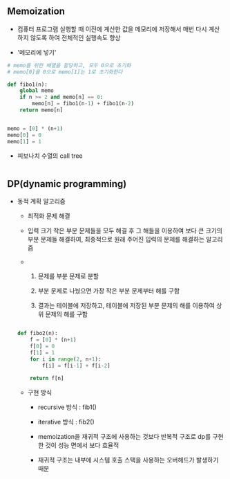 ## Memoization

- 컴퓨터 프로그램 실행할 때 이전에 계산한 값을 메모리에 저장해서 매번 다시 계산하지 않도록 하여 전체적인 실행속도 향상

- '메모리에 넣기'

```python
# memo를 위한 배열을 할당하고, 모두 0으로 초기화
# memo[0]을 0으로 memo[1]는 1로 초기화한다

def fibo1(n):
    global memo 
    if n >= 2 and memo[n] == 0:
        memo[n] = fibo1(n-1) + fibo1(n-2)
    return memo[n]


memo = [0] * (n+1)
memo[0] = 0
memo[1] = 1
```

- 피보나치 수열의 call tree

<img src="file:///C:/Users/SSAFY/AppData/Roaming/marktext/images/2025-02-14-09-12-49-image.png" title="" alt="" data-align="center">

## DP(dynamic programming)

- 동적 계획 알고리즘
  
  - 최적화 문제 해결
  
  - 입력 크기 작은 부분 문제들을 모두 해결 후 그 해들을 이용하여 보다 큰 크기의 부분 문제들 해결하여, 최종적으로 원래 주어진 입력의 문제를 해결하는 알고리즘
  
  - 1. 문제를 부분 문제로 분할
    
    2. 부분 문제로 나눴으면 가장 작은 부분 문제부터 해를 구함
    
    3. 결과는 테이블에 저장하고, 테이블에 저장된 부분 문제의 해를 이용하여 상위 문제의 해를 구함 
    
    <img src="file:///C:/Users/SSAFY/AppData/Roaming/marktext/images/2025-02-14-09-25-27-image.png" title="" alt="" data-align="center">
  
  ```python
  def fibo2(n):
      f = [0] * (n+1)
      f[0] = 0
      f[1] = 1
      for i in range(2, n+1):
          f[i] = f[i-1] + f[i-2]
  
      return f[n]
  ```
  
  - 구현 방식
    
    - recursive 방식 : fib1()
    
    - iterative 방식 : fib2()
    
    - memoization을 재귀적 구조에 사용하는 것보다 반복적 구조로 dp를 구현한 것이 성능 면에서 보다 효율적
    
    - 재귀적 구조는 내부에 시스템 호출 스택을 사용하는 오버헤드가 발생하기 때문
